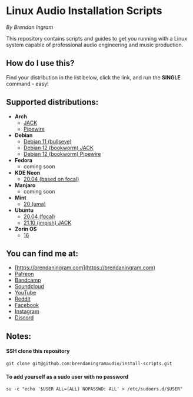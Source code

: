 # Linux Audio Installation Scripts

*By Brendan Ingram*

This repository contains scripts and guides to get you running with a Linux system capable of professional audio engineering and music production.

## How do I use this?

Find your distribution in the list below, click the link, and run the **SINGLE** command - easy!

## Supported distributions:

- **Arch**
  - [JACK](arch/install-audio-jack.sh)
  - [Pipewire](arch/install-audio-pipewire.sh)
- **Debian**
  - [Debian 11 (bullseye)](debian/11-bullseye/install-audio.sh)
  - [Debian 12 (bookworm) JACK](debian/12-bookworm/install-audio-jack.sh)
  - [Debian 12 (bookworm) Pipewire](debian/12-bookworm/install-audio-pipewire.sh)
- **Fedora**
  - coming soon
- **KDE Neon**
  - [20.04 (based on focal)](neon/neon-focal-install-audio.sh)
- **Manjaro**
  - coming soon
- **Mint**
  - [20 (uma)](mint/mint-uma-install-audio.sh)
- **Ubuntu**
  - [20.04 (focal)](ubuntu/focal/install-audio.sh)
  - [21.10 (impish) JACK](ubuntu/impish/install-audio-jack.sh)
- **Zorin OS**
  - [16](zorinos/16/install-audio.sh)

## You can find me at:
- [https://brendaningram.com](https://brendaningram.com)
- [Patreon](https://www.patreon.com/brendaningramaudio)
- [Bandcamp](https://brendaningram.bandcamp.com)
- [Soundcloud](https://soundcloud.com/brendaningramaudio)
- [YouTube](https://www.youtube.com/channel/UCypNYnOtbvtSXEsDWqAEcdA)
- [Reddit](https://www.reddit.com/user/brendaningram)
- [Facebook](https://www.facebook.com/brendaningramaudio)
- [Instagram](https://www.instagram.com/brendaningramaudio)
- [Discord](https://discord.com/channels/901735226554851418/901735227565682739)

## Notes:

#### SSH clone this repository
`git clone git@github.com:brendaningramaudio/install-scripts.git`

#### To add yourself as a sudo user with no password

`su -c "echo '$USER ALL=(ALL) NOPASSWD: ALL' > /etc/sudoers.d/$USER"`
